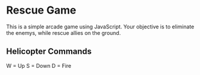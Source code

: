 # Rescue Game

This is a simple arcade game using JavaScript. Your objective is to eliminate the enemys, while rescue allies on the ground.

## Helicopter Commands

W = Up
S = Down
D = Fire